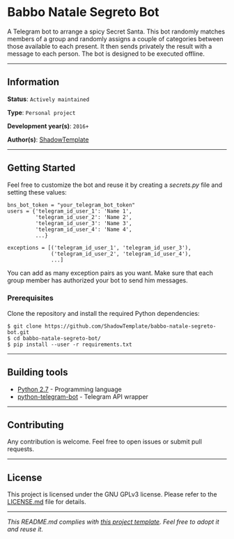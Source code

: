 # Babbo Natale Segreto Bot

A Telegram bot to arrange a spicy Secret Santa. This bot randomly matches 
members of a group and randomly assigns a couple of categories between those 
available to each present. It then sends privately the result with a message to 
each person. The bot is designed to be executed offline.

---
## Information

**Status**: `Actively maintained`

**Type**: `Personal project`

**Development year(s)**: `2016+`

**Author(s)**: [ShadowTemplate](https://github.com/ShadowTemplate)

---
## Getting Started

Feel free to customize the bot and reuse it by creating a *secrets.py* file and 
setting these values:

```
bns_bot_token = "your_telegram_bot_token"
users = {'telegram_id_user_1': 'Name 1',
         'telegram_id_user_2': 'Name 2',
         'telegram_id_user_3': 'Name 3',
         'telegram_id_user_4': 'Name 4',
         ...}

exceptions = [('telegram_id_user_1', 'telegram_id_user_3'),
              ('telegram_id_user_2', 'telegram_id_user_4'),
              ...]
```

You can add as many exception pairs as you want. Make sure that each group 
member has authorized your bot to send him messages. 

### Prerequisites

Clone the repository and install the required Python dependencies:

```
$ git clone https://github.com/ShadowTemplate/babbo-natale-segreto-bot.git
$ cd babbo-natale-segreto-bot/
$ pip install --user -r requirements.txt
```

---
## Building tools

* [Python 2.7](https://www.python.org/downloads/release/python-270/) - 
Programming language
* [python-telegram-bot](https://python-telegram-bot.org/) - Telegram API 
wrapper 

---
## Contributing

Any contribution is welcome. Feel free to open issues or submit pull requests.

---
## License

This project is licensed under the GNU GPLv3 license.
Please refer to the [LICENSE.md](LICENSE.md) file for details.

---
*This README.md complies with [this project template](
https://github.com/ShadowTemplate/project-template). Feel free to adopt it
and reuse it.*
